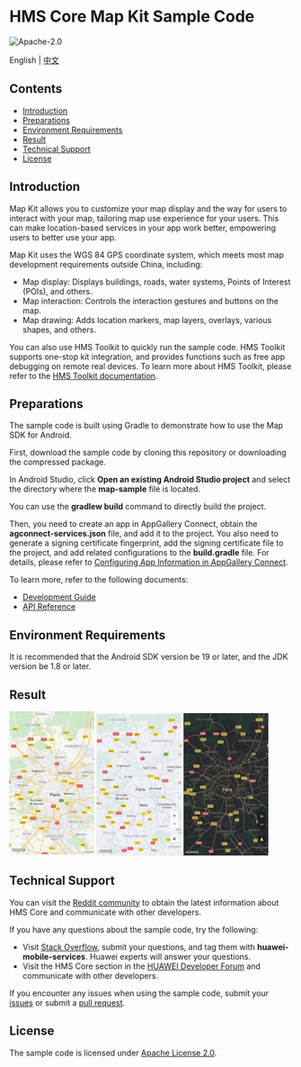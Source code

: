HMS Core Map Kit Sample Code
===============================

![Apache-2.0](https://img.shields.io/badge/license-Apache-blue)

English | [中文](README_ZH.md)

## Contents

* [Introduction](#Introduction)
* [Preparations](#Preparations)
* [Environment Requirements](#Environment-Requirements)
* [Result](#Result)
* [Technical Support](#Technical-Support)
* [License](#License)

Introduction
------------

Map Kit allows you to customize your map display and the way for users to interact with your map, tailoring map use experience for your users. This can make location-based services in your app work better, empowering users to better use your app.

Map Kit uses the WGS 84 GPS coordinate system, which meets most map development requirements outside China, including:

- Map display: Displays buildings, roads, water systems, Points of Interest (POIs), and others.
- Map interaction: Controls the interaction gestures and buttons on the map.
- Map drawing: Adds location markers, map layers, overlays, various shapes, and others.

You can also use HMS Toolkit to quickly run the sample code. HMS Toolkit supports one-stop kit integration, and provides functions such as free app debugging on remote real devices. To learn more about HMS Toolkit, please refer to the [HMS Toolkit documentation](https://developer.huawei.com/consumer/en/doc/development/Tools-Guides/getting-started-0000001077381096?ha_source=hms1).

Preparations
---------------

The sample code is built using Gradle to demonstrate how to use the Map SDK for Android.

First, download the sample code by cloning this repository or downloading the compressed package.

In Android Studio, click **Open an existing Android Studio project** and select the directory where the **map-sample** file is located.

You can use the **gradlew build** command to directly build the project.

Then, you need to create an app in AppGallery Connect, obtain the **agconnect-services.json** file, and add it to the project. You also need to generate a signing certificate fingerprint, add the signing certificate file to the project, and add related configurations to the **build.gradle** file. For details, please refer to [Configuring App Information in AppGallery Connect](https://developer.huawei.com/consumer/en/doc/development/HMSCore-Guides/android-sdk-config-agc-0000001061560289?ha_source=hms1).

To learn more, refer to the following documents:

- [Development Guide](https://developer.huawei.com/consumer/en/doc/development/HMSCore-Guides/android-sdk-brief-introduction-0000001061991343?ha_source=hms1)
- [API Reference](https://developer.huawei.com/consumer/en/doc/development/HMSCore-References/package-summary-0000001063736331?ha_source=hms1)

Environment Requirements
-------

It is recommended that the Android SDK version be 19 or later, and the JDK version be 1.8 or later.

## Result

  <img src="standard.jpg" width = 30% height = 30%>

  <img src="simple.jpg" width = 30% height = 30%>

  <img src="night.jpg" width = 30% height = 30%>

## Technical Support
You can visit the [Reddit community](https://www.reddit.com/r/HMSCore/) to obtain the latest information about HMS Core and communicate with other developers.

If you have any questions about the sample code, try the following:
- Visit [Stack Overflow](https://stackoverflow.com/questions/tagged/huawei-mobile-services?tab=Votes), submit your questions, and tag them with **huawei-mobile-services**. Huawei experts will answer your questions.
- Visit the HMS Core section in the [HUAWEI Developer Forum](https://forums.developer.huawei.com/forumPortal/en/home?fid=0101187876626530001?ha_source=hms1) and communicate with other developers.

If you encounter any issues when using the sample code, submit your [issues](https://github.com/HMS-Core/hms-mapkit-demo-java/issues) or submit a [pull request](https://github.com/HMS-Core/hms-mapkit-demo/pulls).

License
-------

The sample code is licensed under [Apache License 2.0](https://github.com/HMS-Core/hms-mapkit-demo-java/blob/master/LICENSE).
